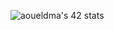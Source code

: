 ![aoueldma's 42 stats](https://badge42.vercel.app/api/v2/cl2jvsvdc00160amh7sn9vfzr/stats?cursusId=21&coalitionId=80)
